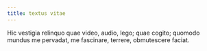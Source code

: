 ```yaml
---
title: textus vitae 
---
```



Hic vestigia relinquo quae video, audio, lego; quae cogito; quomodo mundus me pervadat, me fascinare, terrere, obmutescere faciat.
